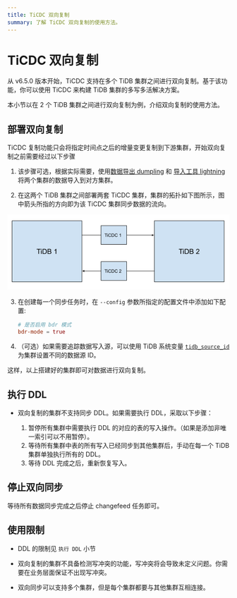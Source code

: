```yaml
---
title: TiCDC 双向复制
summary: 了解 TiCDC 双向复制的使用方法。
---
```


# TiCDC 双向复制

从 v6.5.0 版本开始，TiCDC 支持在多个 TiDB 集群之间进行双向复制。基于该功能，你可以使用 TiCDC 来构建 TiDB 集群的多写多活解决方案。

本小节以在 2 个 TiDB 集群之间进行双向复制为例，介绍双向复制的使用方法。

## 部署双向复制

TiCDC 复制功能只会将指定时间点之后的增量变更复制到下游集群，开始双向复制之前需要经过以下步骤

1. 该步骤可选，根据实际需要，使用[数据导出 dumpling](/dumpling-overview.md) 和 [导入工具 lightning](/tidb-lightning-overview.md) 将两个集群的数据导入到对方集群。

2. 在这两个 TiDB 集群之间部署两套 TiCDC 集群，集群的拓扑如下图所示，图中箭头所指的方向即为该 TiCDC 集群同步数据的流向。

![TiCDC bidirectional replication](/media/ticdc/ticdc-bidirectional-replication.png)


3. 在创建每一个同步任务时，在 `--config` 参数所指定的配置文件中添加如下配置:

    ```toml
    # 是否启用 bdr 模式
    bdr-mode = true
    ```

4. （可选）如果需要追踪数据写入源，可以使用 TiDB 系统变量 [`tidb_source_id`](/system-variables.md#tidb_source_id-从-v650-版本开始引入) 为集群设置不同的数据源 ID。

这样，以上搭建好的集群即可对数据进行双向复制。

## 执行 DDL

- 双向复制的集群不支持同步 DDL。如果需要执行 DDL，采取以下步骤：

    1. 暂停所有集群中需要执行 DDL 的对应的表的写入操作。（如果是添加非唯一索引可以不用暂停）。
    2. 等待所有集群中表的所有写入已经同步到其他集群后，手动在每一个 TiDB 集群单独执行所有的 DDL。
    3. 等待 DDL 完成之后，重新恢复写入。

## 停止双向同步

等待所有数据同步完成之后停止 changefeed 任务即可。

## 使用限制

- DDL 的限制见 `执行 DDL` 小节

- 双向复制的集群不具备检测写冲突的功能，写冲突将会导致未定义问题。你需要在业务层面保证不出现写冲突。

- 双向同步可以支持多个集群，但是每个集群都要与其他集群互相连接。
